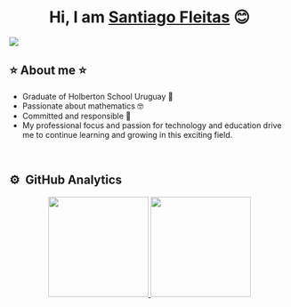 <div align="center">
<h1 align="center">Hi, I am <a href="https://github.com/SantiagoFleitasIbarra">Santiago Fleitas</a> 😊</h1>
</div>
<img src="https://media.licdn.com/dms/image/v2/D4D16AQG39y-LsY-2wg/profile-displaybackgroundimage-shrink_350_1400/profile-displaybackgroundimage-shrink_350_1400/0/1721517908437?e=1729123200&v=beta&t=KvrkjMwL268oeClXQcBHpmrBZZgQeyCamXIwfW6VsV8">

## ⭐ About me ⭐

- Graduate of Holberton School Uruguay 🐙
- Passionate about mathematics 🤓
- Committed and responsible 🐜
- My professional focus and passion for technology and education drive me to continue learning and growing in this exciting field.

<br>

## ⚙️ &nbsp;GitHub Analytics

<p align="center">
<a href="https://github.com/SantiagoFleitasIbarra">
  <img height="180em" src="https://github-readme-stats-eight-theta.vercel.app/api?username=SantiagoFleitasIbarra&show_icons=true&theme=algolia&include_all_commits=true&count_private=true"/>
  <img height="180em" src="https://github-readme-stats-eight-theta.vercel.app/api/top-langs/?username=SantiagoFleitasIbarra&layout=compact&langs_count=8&theme=algolia"/>
</a>
</p>
